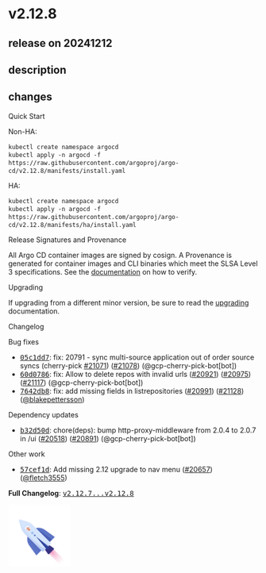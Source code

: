 # v2.12.8

## release on 20241212
## description
## changes
Quick Start

Non-HA:

    kubectl create namespace argocd
    kubectl apply -n argocd -f https://raw.githubusercontent.com/argoproj/argo-cd/v2.12.8/manifests/install.yaml

HA:

    kubectl create namespace argocd
    kubectl apply -n argocd -f https://raw.githubusercontent.com/argoproj/argo-cd/v2.12.8/manifests/ha/install.yaml

Release Signatures and Provenance

All Argo CD container images are signed by cosign. A Provenance is generated for container images and CLI binaries which meet the SLSA Level 3 specifications. See the <a href="https://argo-cd.readthedocs.io/en/stable/operator-manual/signed-release-assets" rel="nofollow">documentation</a> on how to verify.

Upgrading

If upgrading from a different minor version, be sure to read the <a href="https://argo-cd.readthedocs.io/en/stable/operator-manual/upgrading/overview/" rel="nofollow">upgrading</a> documentation.

Changelog

Bug fixes

* <a class="commit-link" data-hovercard-type="commit" data-hovercard-url="https://github.com/argoproj/argo-cd/commit/05c1dd7d60f01fd4d0e5467063567f5c4483d549/hovercard" href="https://github.com/argoproj/argo-cd/commit/05c1dd7d60f01fd4d0e5467063567f5c4483d549"><tt>05c1dd7</tt></a>: fix: 20791 - sync multi-source application out of order source syncs (cherry-pick <a class="issue-link js-issue-link" data-error-text="Failed to load title" data-id="2719542463" data-permission-text="Title is private" data-url="https://github.com/argoproj/argo-cd/issues/21071" data-hovercard-type="pull_request" data-hovercard-url="/argoproj/argo-cd/pull/21071/hovercard" href="https://github.com/argoproj/argo-cd/pull/21071">#21071</a>) (<a class="issue-link js-issue-link" data-error-text="Failed to load title" data-id="2720893996" data-permission-text="Title is private" data-url="https://github.com/argoproj/argo-cd/issues/21078" data-hovercard-type="pull_request" data-hovercard-url="/argoproj/argo-cd/pull/21078/hovercard" href="https://github.com/argoproj/argo-cd/pull/21078">#21078</a>) (@gcp-cherry-pick-bot[bot])
* <a class="commit-link" data-hovercard-type="commit" data-hovercard-url="https://github.com/argoproj/argo-cd/commit/60d0786c82ffd3f5ace2fead7d2c98b1552e396b/hovercard" href="https://github.com/argoproj/argo-cd/commit/60d0786c82ffd3f5ace2fead7d2c98b1552e396b"><tt>60d0786</tt></a>: fix: Allow to delete repos with invalid urls (<a class="issue-link js-issue-link" data-error-text="Failed to load title" data-id="2687657397" data-permission-text="Title is private" data-url="https://github.com/argoproj/argo-cd/issues/20921" data-hovercard-type="issue" data-hovercard-url="/argoproj/argo-cd/issues/20921/hovercard" href="https://github.com/argoproj/argo-cd/issues/20921">#20921</a>) (<a class="issue-link js-issue-link" data-error-text="Failed to load title" data-id="2698821258" data-permission-text="Title is private" data-url="https://github.com/argoproj/argo-cd/issues/20975" data-hovercard-type="pull_request" data-hovercard-url="/argoproj/argo-cd/pull/20975/hovercard" href="https://github.com/argoproj/argo-cd/pull/20975">#20975</a>) (<a class="issue-link js-issue-link" data-error-text="Failed to load title" data-id="2730106597" data-permission-text="Title is private" data-url="https://github.com/argoproj/argo-cd/issues/21117" data-hovercard-type="pull_request" data-hovercard-url="/argoproj/argo-cd/pull/21117/hovercard" href="https://github.com/argoproj/argo-cd/pull/21117">#21117</a>) (@gcp-cherry-pick-bot[bot])
* <a class="commit-link" data-hovercard-type="commit" data-hovercard-url="https://github.com/argoproj/argo-cd/commit/7642db8ddf74cda499ce1e448026b952abc9a304/hovercard" href="https://github.com/argoproj/argo-cd/commit/7642db8ddf74cda499ce1e448026b952abc9a304"><tt>7642db8</tt></a>: fix: add missing fields in listrepositories (<a class="issue-link js-issue-link" data-error-text="Failed to load title" data-id="2702355556" data-permission-text="Title is private" data-url="https://github.com/argoproj/argo-cd/issues/20991" data-hovercard-type="pull_request" data-hovercard-url="/argoproj/argo-cd/pull/20991/hovercard" href="https://github.com/argoproj/argo-cd/pull/20991">#20991</a>) (<a class="issue-link js-issue-link" data-error-text="Failed to load title" data-id="2732486067" data-permission-text="Title is private" data-url="https://github.com/argoproj/argo-cd/issues/21128" data-hovercard-type="pull_request" data-hovercard-url="/argoproj/argo-cd/pull/21128/hovercard" href="https://github.com/argoproj/argo-cd/pull/21128">#21128</a>) (<a class="user-mention notranslate" data-hovercard-type="user" data-hovercard-url="/users/blakepettersson/hovercard" data-octo-click="hovercard-link-click" data-octo-dimensions="link_type:self" href="https://github.com/blakepettersson">@blakepettersson</a>)

Dependency updates

* <a class="commit-link" data-hovercard-type="commit" data-hovercard-url="https://github.com/argoproj/argo-cd/commit/b32d50da45b63449598234fde2c8b3ca9b952eef/hovercard" href="https://github.com/argoproj/argo-cd/commit/b32d50da45b63449598234fde2c8b3ca9b952eef"><tt>b32d50d</tt></a>: chore(deps): bump http-proxy-middleware from 2.0.4 to 2.0.7 in /ui (<a class="issue-link js-issue-link" data-error-text="Failed to load title" data-id="2610687140" data-permission-text="Title is private" data-url="https://github.com/argoproj/argo-cd/issues/20518" data-hovercard-type="pull_request" data-hovercard-url="/argoproj/argo-cd/pull/20518/hovercard" href="https://github.com/argoproj/argo-cd/pull/20518">#20518</a>) (<a class="issue-link js-issue-link" data-error-text="Failed to load title" data-id="2679283501" data-permission-text="Title is private" data-url="https://github.com/argoproj/argo-cd/issues/20891" data-hovercard-type="pull_request" data-hovercard-url="/argoproj/argo-cd/pull/20891/hovercard" href="https://github.com/argoproj/argo-cd/pull/20891">#20891</a>) (@gcp-cherry-pick-bot[bot])

Other work

* <a class="commit-link" data-hovercard-type="commit" data-hovercard-url="https://github.com/argoproj/argo-cd/commit/57cef1d14072ea2e44b0490511ca94e008187307/hovercard" href="https://github.com/argoproj/argo-cd/commit/57cef1d14072ea2e44b0490511ca94e008187307"><tt>57cef1d</tt></a>: Add missing 2.12 upgrade to nav menu (<a class="issue-link js-issue-link" data-error-text="Failed to load title" data-id="2633836991" data-permission-text="Title is private" data-url="https://github.com/argoproj/argo-cd/issues/20657" data-hovercard-type="pull_request" data-hovercard-url="/argoproj/argo-cd/pull/20657/hovercard" href="https://github.com/argoproj/argo-cd/pull/20657">#20657</a>) (<a class="user-mention notranslate" data-hovercard-type="user" data-hovercard-url="/users/fletch3555/hovercard" data-octo-click="hovercard-link-click" data-octo-dimensions="link_type:self" href="https://github.com/fletch3555">@fletch3555</a>)

<strong>Full Changelog</strong>: <a class="commit-link" href="https://github.com/argoproj/argo-cd/compare/v2.12.7...v2.12.8"><tt>v2.12.7...v2.12.8</tt></a>

<a href="https://argoproj.github.io/cd/" rel="nofollow"><img src="https://raw.githubusercontent.com/argoproj/argo-site/master/content/pages/cd/gitops-cd.png" width="25%" style="max-width: 100%;"></a>

